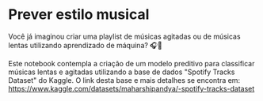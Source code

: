 # Prever estilo musical

Você já imaginou criar uma playlist de músicas agitadas ou de músicas lentas utilizando aprendizado de máquina? 🎧🎵

Este notebook contempla a criação de um modelo preditivo para classificar músicas lentas e agitadas utilizando a base de dados "Spotify Tracks Dataset" do Kaggle.
O link desta base e mais detalhes se encontra em: https://www.kaggle.com/datasets/maharshipandya/-spotify-tracks-dataset
